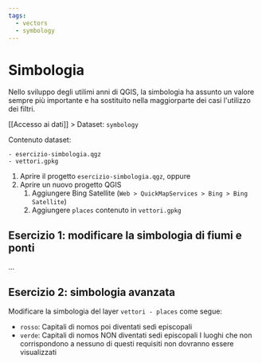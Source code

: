```yaml
---
tags:
  - vectors
  - symbology
---
```

# Simbologia
Nello sviluppo degli utilimi anni di QGIS, la simbologia ha assunto un valore sempre più importante e ha sostituito nella maggiorparte dei casi l'utilizzo dei filtri.

[[Accesso ai dati]] > Dataset: `symbology`

Contenuto dataset:
```
- esercizio-simbologia.qgz
- vettori.gpkg
```

1. Aprire il progetto `esercizio-simbologia.qgz`, oppure
2. Aprire un nuovo progetto QGIS
	1. Aggiungere Bing Satellite (`Web > QuickMapServices > Bing > Bing Satellite`)
	2. Aggiungere `places` contenuto in `vettori.gpkg`

## Esercizio 1: modificare la simbologia di fiumi e ponti
...

## Esercizio 2: simbologia avanzata
Modificare la simbologia del layer `vettori - places` come segue:
- `rosso`: Capitali di nomos poi diventati sedi episcopali
- `verde`: Capitali di nomos NON diventati sedi episcopali
I luoghi che non corrispondono a nessuno di questi requisiti non dovranno essere visualizzati
